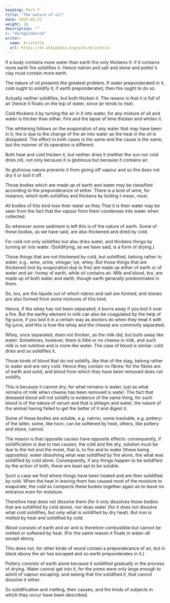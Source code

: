 ```yaml
---
heading: Part 7
title: "The nature of oil"
date: 2025-05-22
weight: 18
description: ""
c: "darkgoldenrod"
writer:
  name: Aristotle 
  url: https://en.wikipedia.org/wiki/Aristotle
---
```



If a body contains more water than earth fire only thickens it: if it contains more earth fire solidifies it. Hence natron and salt and
stone and potter's clay must contain more earth. 

The nature of oil presents the greatest problem. If water preponderated in it, cold ought to solidify it; if earth preponderated, then fire ought to do so. 

Actually neither solidifies, but both thicken it. The reason is that it is full of air (hence it floats on the top of water, since air tends to rise). 

Cold thickens it by turning the air in it into water, for any mixture of oil and water is thicker than either. Fire and the lapse of time thicken and whiten it. 

The whitening follows on the evaporation of any water that may have been in it; the is due to the change of the air into water as the heat in the oil is dissipated. The effect in both cases is the same and the cause is the same, but the manner of its operation is different. 

Both heat and cold thicken it, but neither dries it (neither the sun nor cold dries oil), not only because it is glutinous but because it contains air. 

Its glutinous nature prevents it from giving off vapour and so fire does not dry it or boil it off.

Those bodies which are made up of earth and water may be classified according to the preponderance of either. There is a kind of wine, for instance, which both solidifies and thickens by boiling-I mean, must. 

All bodies of this kind lose their water as they That it is their water may be seen from the fact that the vapour from them condenses into water when collected. 

So wherever some sediment is left this is of the nature of earth. Some of these bodies, as we have said, are also thickened and dried by cold. 

For cold not only solidifies but also dries water, and thickens things by turning air into water. (Solidifying, as we have said, is a form of drying.) 

Those things that are not thickened by cold, but solidified, belong rather to water, e.g.. wine, urine, vinegar, lye, whey. But those things that are thickened (not by evaporation due to fire) are made up either of earth or of water and air: honey of earth, while oil contains air. Milk and blood, too, are made up of both water and earth, though earth generally predominates in them. 

So, too, are the liquids out of which natron and salt are formed; and stones are also formed from some mixtures of this kind. 

Hence, if the whey has not been separated, it burns away if you boil it over a fire. But the earthy element in milk can also be coagulated by the help of fig-juice, if you boil it in a certain way as doctors do when they treat it with fig-juice, and this is how the whey and the cheese are commonly separated. 

Whey, once separated, does not thicken, as the milk did, but boils away like water. Sometimes, however, there is little or no cheese in milk, and such milk is not nutritive and is more like water. The case of blood is similar: cold dries and so solidifies it. 

Those kinds of blood that do not solidify, like that of the stag, belong rather to water and are very cold. Hence they contain no fibres: for the fibres are of earth and solid, and blood from which they have been removed does not solidify. 

This is because it cannot dry; for what remains is water, just as what remains of milk when cheese has been removed is water. The fact that diseased blood will not solidify is evidence of the same thing, for such blood is of the nature of serum and that is phlegm and water, the nature of the animal having failed to get the better of it and digest it.

Some of these bodies are soluble, e.g. natron, some insoluble, e.g. pottery: of the latter, some, like horn, can be softened by heat, others, like pottery and stone, cannot. 

The reason is that opposite causes have opposite effects: consequently, if solidification is due to two causes, the cold and the dry, solution must be due to the hot and the moist, that is, to fire and to water (these being opposites): water dissolving what was solidified by fire alone, fire what was solidified by cold alone. Consequently, if any things happen to be solidified by the action of both, these are least apt to be soluble. 

Such a case we find where things have been heated and are then solidified by cold. When the heat in leaving them has caused most of the moisture to evaporate, the cold so compacts these bodies together again as to leave no entrance even for moisture. 

Therefore heat does not dissolve them (for it only dissolves those bodies that are solidified by cold alone), nor does water (for it does not dissolve what cold solidifies, but only what is solidified by dry heat). But iron is melted by heat and solidified by cold. 

Wood consists of earth and air and is therefore combustible but cannot be melted or softened by heat. (For the same reason it floats in water-all except ebony. 

This does not, for other kinds of wood contain a preponderance of air, but in black ebony the air has escaped and so earth preponderates in it.) 

Pottery consists of earth alone because it solidified gradually in the process of drying. Water cannot get into it, for the pores were only large enough to admit of vapour escaping: and seeing that fire solidified it, that cannot dissolve it either.

So solidification and melting, their causes, and the kinds of subjects in which they occur have been described. 

